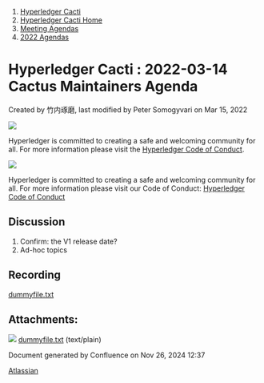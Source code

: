 1. [Hyperledger Cacti](index.html)
2. [Hyperledger Cacti Home](Hyperledger-Cacti-Home_20414469.html)
3. [Meeting Agendas](Meeting-Agendas_20414488.html)
4. [2022 Agendas](2022-Agendas_20415317.html)

# Hyperledger Cacti : 2022-03-14 Cactus Maintainers Agenda

Created by 竹内琢磨, last modified by Peter Somogyvari on Mar 15, 2022

![](https://wiki.hyperledger.org/download/attachments/2392771/welcome.png?version=2&modificationDate=1572450107000&api=v2)

Hyperledger is committed to creating a safe and welcoming community for all. For more information please visit the [Hyperledger Code of Conduct](https://lf-hyperledger.atlassian.net/wiki/spaces/HYP/pages/19595281/Hyperledger+Code+of+Conduct).

![](https://wiki.hyperledger.org/download/attachments/29034696/Antitrustnotice.png?version=1&modificationDate=1581695654000&api=v2)

Hyperledger is committed to creating a safe and welcoming community for all. For more information please visit our Code of Conduct: [Hyperledger Code of Conduct](https://lf-hyperledger.atlassian.net/wiki/spaces/HYP/pages/19595281/Hyperledger+Code+of+Conduct)

## Discussion

1. Confirm: the V1 release date?
2. Ad-hoc topics

## Recording

[dummyfile.txt](attachments/20415386/20415389.txt)

## Attachments:

![](images/icons/bullet_blue.gif) [dummyfile.txt](attachments/20415386/20415389.txt) (text/plain)

Document generated by Confluence on Nov 26, 2024 12:37

[Atlassian](http://www.atlassian.com/)
